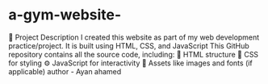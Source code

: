 # a-gym-website-
📄 Project Description I created this website as part of my web development practice/project. It is built using HTML, CSS, and JavaScript    This GitHub repository contains all the source code, including:  🧱 HTML structure  🎨 CSS for styling  ⚙️ JavaScript for interactivity  📁 Assets like images and fonts (if applicable)
author - Ayan ahamed
